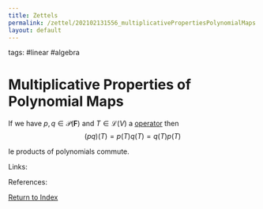 ```yaml
---
title: Zettels
permalink: /zettel/202102131556_multiplicativePropertiesPolynomialMaps
layout: default
---
```

tags: #linear #algebra

# Multiplicative Properties of Polynomial Maps

If we have $p, q \in \mathcal{P}(\mathbf{F})$ and $T \in \mathcal{L}(V)$ a [operator](202102082104_operatorDefinition) then
$$
(pq)(T) = p(T)q(T) = q(T)p(T)
$$

Ie products of polynomials commute.

Links: 

References: 

[Return to Index](index)
